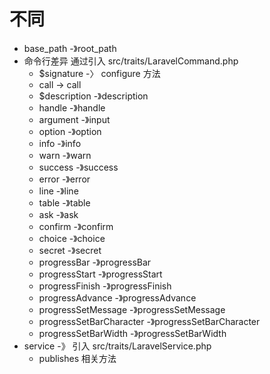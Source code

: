 # 不同

- base_path -》root_path
- 命令行差异 通过引入 src/traits/LaravelCommand.php
  - $signature  -〉 configure 方法
  - call  -> call
  - $description -》description
  - handle -》handle
  - argument -》input
  - option -》option
  - info -》info
  - warn -》warn
  - success -》success
  - error -》error
  - line -》line
  - table -》table
  - ask -》ask
  - confirm -》confirm
  - choice -》choice
  - secret -》secret
  - progressBar -》progressBar
  - progressStart -》progressStart
  - progressFinish -》progressFinish
  - progressAdvance -》progressAdvance
  - progressSetMessage -》progressSetMessage
  - progressSetBarCharacter -》progressSetBarCharacter
  - progressSetBarWidth -》progressSetBarWidth  
- service  -》 引入 src/traits/LaravelService.php
  - publishes 相关方法 